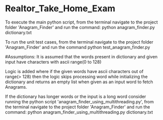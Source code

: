 # Realtor_Take_Home_Exam


To execute the main python script, from the terminal navigate to the project folder 'Anagram_Finder' and run the command:
python anagram_finder.py dictionary.txt

To run the unit test cases, from the terminal navigate to the project folder 'Anagram_Finder' and run the command
python test_anagram_finder.py

#Assumptions:
It is assumed that the words present in dictionary and given input have characters with ascii range(0 to 128)

Logic is added where if the given words have ascii characters out of range(> 128) then the logic skips processing word while initializing the dictionary
and returns an empty list when given as an input word to fetch Anagrams.

If the dictionary has longer words or the input is a long word consider running the python script 'anagram_finder_using_multithreading.py', from the terminal navigate to the project folder 'Anagram_Finder'
and run the command:
python anagram_finder_using_multithreading.py dictionary.txt
